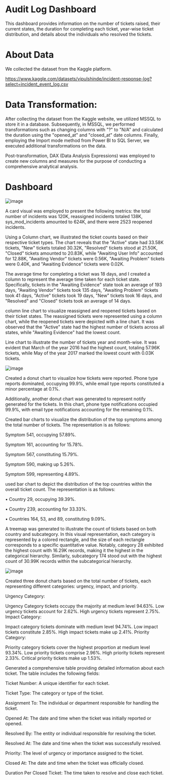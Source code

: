# Audit Log Dashboard

This dashboard provides information on the number of tickets raised, their current states, the duration for completing each ticket, year-wise ticket distribution, and details about the individuals who resolved the tickets.

# About Data
We collected the dataset from the Kaggle platform.

https://www.kaggle.com/datasets/vipulshinde/incident-response-log?select=incident_event_log.csv

# Data Transformation:

After collecting the dataset from the Kaggle website, we utilized MSSQL to store it in a database. Subsequently, in MSSQL, we performed transformations such as changing columns with "?" to "N/A" and calculated the duration using the "opened_at" and "closed_at" date columns. Finally, employing the Import mode method from Power BI to SQL Server, we executed additional transformations on the data.

Post-transformation, DAX (Data Analysis Expressions) was employed to create new columns and measures for the purpose of conducting a comprehensive analytical analysis.

# Dashboard 

![image](https://github.com/github-aapmor/PowerBI-Reports/assets/149667836/0a89f2ae-ccfb-4d09-8e03-278461c88d92)

A card visual was employed to present the following metrics: the total number of incidents was 120K, reassigned incidents totaled 138K, sys_mod_incidents amounted to 624K, and there were 2523 reopened incidents.

Using a Column chart, we illustrated the ticket counts based on their respective ticket types. The chart reveals that the "Active" state had 33.58K tickets, "New" tickets totaled 30.32K, "Resolved" tickets stood at 21.50K, "Closed" tickets amounted to 20.83K, while "Awaiting User Info" accounted for 12.88K, "Awaiting Vendor" tickets were 0.56K, "Awaiting Problem" tickets were 0.40K, and "Awaiting Evidence" tickets were 0.02K.

The average time for completing a ticket was 18 days, and I created a column to represent the average time taken for each ticket state. Specifically, tickets in the "Awaiting Evidence" state took an average of 193 days, "Awaiting Vendor" tickets took 135 days, "Awaiting Problem" tickets took 41 days, "Active" tickets took 19 days, "New" tickets took 16 days, and "Resolved" and "Closed" tickets took an average of 14 days.

column line chart to visualize reassigned and reopened tickets based on their ticket states. The reassigned tickets were represented using a column chart, while the reopened tickets were depicted with a line chart. It was observed that the "Active" state had the highest number of tickets across all states, while "Awaiting Evidence" had the lowest count.

Line chart to illustrate the number of tickets year and month-wise. It was evident that March of the year 2016 had the highest count, totaling 57.96K tickets, while May of the year 2017 marked the lowest count with 0.03K tickets.

![image](https://github.com/github-aapmor/PowerBI-Reports/assets/149667836/797c635a-33e8-4e03-bab1-57b95445a4af)

Created a donut chart to visualize how tickets were reported. Phone type reports dominated, occupying 99.9%, while email type reports constituted a minor percentage at 0.1%.

Additionally, another donut chart was generated to represent notify generated for the tickets. In this chart, phone type notifications occupied 99.9%, with email type notifications accounting for the remaining 0.1%.

Created bar charts to visualize the distribution of the top symptoms among the total number of tickets. The representation is as follows:

Symptom 541, occupying 57.89%.

Symptom 161, accounting for 15.78%.

Symptom 567, constituting 15.79%.

Symptom 590, making up 5.26%.

Symptom 599, representing 4.89%.

used bar chart to depict the distribution of the top countries within the overall ticket count. The representation is as follows:

• Country 29, occupying 39.39%.

• Country 239, accounting for 33.33%.

• Countries 164, 53, and 89, constituting 9.09%.


A treemap was generated to illustrate the count of tickets based on both country and subcategory. In this visual representation, each category is represented by a colored rectangle, and the size of each rectangle corresponds to a specific quantitative value. Notably, category 28 exhibited the highest count with 16.29K records, making it the highest in the categorical hierarchy. Similarly, subcategory 174 stood out with the highest count of 30.99K records within the subcategorical hierarchy.









![image](https://github.com/github-aapmor/PowerBI-Reports/assets/149667836/a73ca6b4-f308-4da2-94a7-17cace01ea88)


Created three donut charts based on the total number of tickets, each representing different categories: urgency, impact, and priority.

Urgency Category:

Urgency Category tickets occupy the majority at medium level 94.63%.
Low urgency tickets account for 2.62%.
High urgency tickets represent 2.75%.
Impact Category:

Impact category tickets dominate with medium level 94.74%.
Low impact tickets constitute 2.85%.
High impact tickets make up 2.41%.
Priority Category:

Priority category tickets cover the highest proportion at medium level 93.34%.
Low priority tickets comprise 2.96%.
High priority tickets represent 2.33%.
Critical priority tickets make up 1.53%.


Generated a comprehensive table providing detailed information about each ticket. The table includes the following fields:

Ticket Number: A unique identifier for each ticket.

Ticket Type: The category or type of the ticket.

Assignment To: The individual or department responsible for handling the ticket.

Opened At: The date and time when the ticket was initially reported or opened.

Resolved By: The entity or individual responsible for resolving the ticket.

Resolved At: The date and time when the ticket was successfully resolved.

Priority: The level of urgency or importance assigned to the ticket.

Closed At: The date and time when the ticket was officially closed.

Duration Per Closed Ticket: The time taken to resolve and close each ticket.











